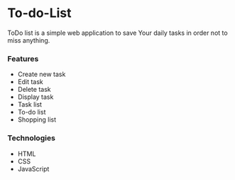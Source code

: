 # To-do-List

ToDo list is a simple web application to save Your daily tasks in order not to miss anything.

### Features
* Create new task
* Edit task
* Delete task
* Display task
* Task list
* To-do list
* Shopping list


### Technologies
* HTML
* CSS
* JavaScript

